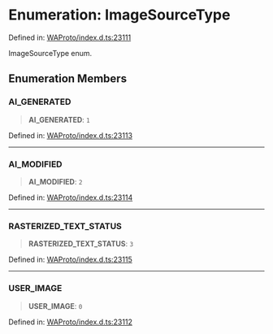 # Enumeration: ImageSourceType

Defined in: [WAProto/index.d.ts:23111](https://github.com/Fokusdotid/Baileys/blob/b457796e9982984bfe7323cdd6fea8bc613c4ed0/WAProto/index.d.ts#L23111)

ImageSourceType enum.

## Enumeration Members

### AI\_GENERATED

> **AI\_GENERATED**: `1`

Defined in: [WAProto/index.d.ts:23113](https://github.com/Fokusdotid/Baileys/blob/b457796e9982984bfe7323cdd6fea8bc613c4ed0/WAProto/index.d.ts#L23113)

***

### AI\_MODIFIED

> **AI\_MODIFIED**: `2`

Defined in: [WAProto/index.d.ts:23114](https://github.com/Fokusdotid/Baileys/blob/b457796e9982984bfe7323cdd6fea8bc613c4ed0/WAProto/index.d.ts#L23114)

***

### RASTERIZED\_TEXT\_STATUS

> **RASTERIZED\_TEXT\_STATUS**: `3`

Defined in: [WAProto/index.d.ts:23115](https://github.com/Fokusdotid/Baileys/blob/b457796e9982984bfe7323cdd6fea8bc613c4ed0/WAProto/index.d.ts#L23115)

***

### USER\_IMAGE

> **USER\_IMAGE**: `0`

Defined in: [WAProto/index.d.ts:23112](https://github.com/Fokusdotid/Baileys/blob/b457796e9982984bfe7323cdd6fea8bc613c4ed0/WAProto/index.d.ts#L23112)
